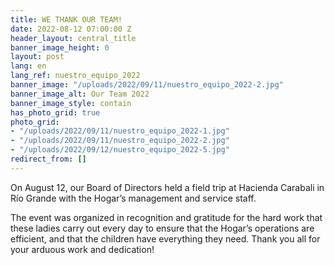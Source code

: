 ```yaml
---
title: WE THANK OUR TEAM!
date: 2022-08-12 07:00:00 Z
header_layout: central_title
banner_image_height: 0
layout: post
lang: en
lang_ref: nuestro_equipo_2022
banner_image: "/uploads/2022/09/11/nuestro_equipo_2022-2.jpg"
banner_image_alt: Our Team 2022
banner_image_style: contain
has_photo_grid: true
photo_grid:
- "/uploads/2022/09/11/nuestro_equipo_2022-1.jpg"
- "/uploads/2022/09/11/nuestro_equipo_2022-2.jpg"
- "/uploads/2022/09/12/nuestro_equipo_2022-5.jpg"
redirect_from: []
---
```


On August 12, our Board of Directors held a field trip at Hacienda Carabali in Río Grande with the Hogar’s management and service staff.

The event was organized in recognition and gratitude for the hard work that these ladies carry out every day to ensure that the Hogar’s operations are efficient, and that the children have everything they need. Thank you all for your arduous work and dedication!